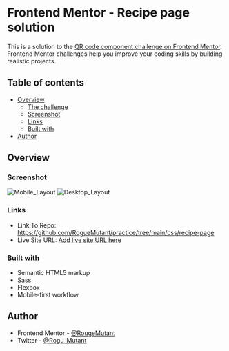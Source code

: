# Frontend Mentor - Recipe page solution

This is a solution to the [QR code component challenge on Frontend Mentor](https://www.frontendmentor.io/challenges/qr-code-component-iux_sIO_H). Frontend Mentor challenges help you improve your coding skills by building realistic projects.

## Table of contents

- [Overview](#overview)
  - [The challenge](#the-challenge)
  - [Screenshot](#screenshot)
  - [Links](#links)
  - [Built with](#built-with)
- [Author](#author)

## Overview

### Screenshot

![Mobile_Layout](.css\recipe-page\mobile_screenshot.png)
![Desktop_Layout](.css\recipe-page\desktop_screenshot.png)

### Links

- Link To Repo: https://github.com/RogueMutant/practice/tree/main/css/recipe-page
- Live Site URL: [Add live site URL here](https://your-live-site-url.com)

### Built with

- Semantic HTML5 markup
- Sass
- Flexbox
- Mobile-first workflow

## Author

- Frontend Mentor - [@RougeMutant](https://www.frontendmentor.io/profile/RougeMutant)
- Twitter - [@Rogu_Mutant](https://www.twitter.com/Rogue_Mutant)
